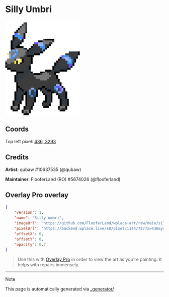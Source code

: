 # Silly Umbri

<img src="././silly_umbri.png" height="300px" style="image-rendering: pixelated" />

## Coords

Top left pixel: [436, 3293](https://wplace.live/?lat=46.159318602056246&lng=21.170478184277325&zoom=15.640551645565136)

## Credits

**Artist**: qubaw #10637535 (@qubaw)

**Maintainer**: FlooferLand (RO) #5674026 (@flooferland)

## Overlay Pro overlay

```json
{
    "version": 1,
    "name": "Silly umbri",
    "imageUrl": "https://github.com/FlooferLand/wplace-art/raw/main/silly_umbri/silly_umbri.png",
    "pixelUrl": "https://backend.wplace.live/s0/pixel/1144/727?x=436&y=292",
    "offsetX": 0,
    "offsetY": 0,
    "opacity": 0.7
}
```

> Use this with [Overlay Pro](https://greasyfork.org/en/scripts/545041-wplace-overlay-pro) in order to view the art as you're painting. It helps with repairs immensely.

---

> [!NOTE]
> This page is automatically generated via [_generator/](../_generator)